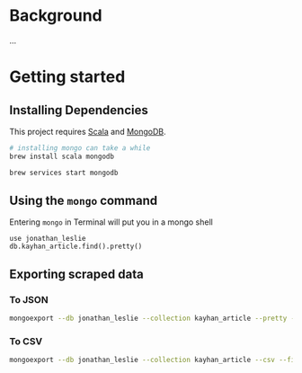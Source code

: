 # Background
...

# Getting started
## Installing Dependencies
This project requires [Scala](http://www.scala-lang.org/) and [MongoDB](https://www.mongodb.com/).
```bash
# installing mongo can take a while
brew install scala mongodb

brew services start mongodb
```

## Using the `mongo` command
Entering `mongo` in Terminal will put you in a mongo shell 
```
use jonathan_leslie
db.kayhan_article.find().pretty()
```

## Exporting scraped data

### To JSON
```bash
mongoexport --db jonathan_leslie --collection kayhan_article --pretty --out article.json
```

### To CSV
```bash
mongoexport --db jonathan_leslie --collection kayhan_article --csv --fields day,month,year,title,subtitle,body,url --out article.csv
```